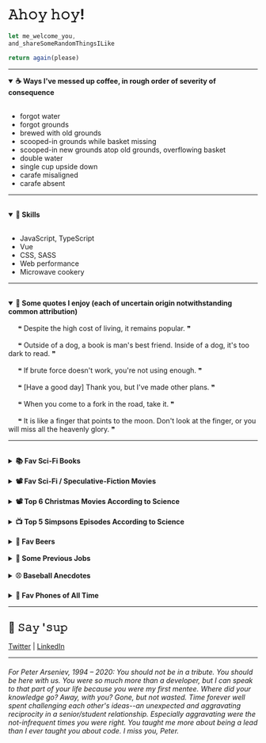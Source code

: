 <h1>𝙰𝚑𝚘𝚢 𝚑𝚘𝚢!</h1>

```javascript
let me_welcome_you,
and_shareSomeRandomThingsILike

return again(please)
```

<hr>

<details id="" open>
	<summary>
		<strong>☕ Ways I've messed up coffee, in rough order of severity of consequence</strong>
	</summary>
	<span><br>

* forgot water
* forgot grounds
* brewed with old grounds
* scooped-in grounds while basket missing
* scooped-in new grounds atop old grounds, overflowing basket
* double water
* single cup upside down
* carafe misaligned
* carafe absent

<hr>
</span>
</details>


<br />

<!--<span id="skills"></span>-->
<details id="" open>
	<summary><strong>🤹 Skills</strong></summary>
<span>
<br />

- JavaScript, TypeScript
- Vue
- CSS, SASS
- Web performance
- Microwave cookery

<hr>

</span>

</details>

<br />

<details id="" open>
	<summary>
		<strong>💬 Some quotes I enjoy (each of uncertain origin notwithstanding common
			attribution)</strong>
	</summary>
	<span><br />
	&nbsp;&nbsp;&nbsp;&nbsp; ❝ Despite the high cost of living, it remains popular. ❞<br /><br />
&nbsp;&nbsp;&nbsp;&nbsp; ❝ Outside of a dog, a book is man's best friend. Inside of a dog, it's too dark to read. ❞<br /><br />
&nbsp;&nbsp;&nbsp;&nbsp; ❝ If brute force doesn't work, you're not using enough. ❞<br /><br />
&nbsp;&nbsp;&nbsp;&nbsp; ❝ [Have a good day] Thank you, but I've made other plans. ❞<br /><br />
&nbsp;&nbsp;&nbsp;&nbsp; ❝ When you come to a fork in the road, take it. ❞<br /><br />
&nbsp;&nbsp;&nbsp;&nbsp; ❝ It is like a finger that points to the moon. Don't look at the finger, or you will miss all the heavenly glory. ❞<br />
<hr>

</span>
</details>

<br />


<details id="">
	<summary>
		<strong>📚 Fav Sci-Fi Books</strong>
	</summary>
	<span><br>
		
| 𝚃𝙸𝚃𝙻𝙴                           | 𝙰𝚄𝚃𝙷𝙾𝚁               |
| :--- | ---: |
| **On the Beach**                    | Nevil Shute          | 
| **Level 7**                         | Mordecai Roshwald    |
| **Doomsday Book**                   | Connie Willis        |
| **A Canticle for Leibowitz**        | Walter M. Miller Jr. |
| **Ender's Game**                    | Orson Scott Card     | 
| **Down & Out in the Magic Kingdom** | Cory Doctorow        |    
| **The Naked Sun**                   | Isaac Asimov         |    
| **The Martian Chronicles**          | Ray Bradbury         |        
| **The Sparrow**                     | Mary Doria Russell   |             
| **Emphyrio**                        | Jack Vance           |          
| **The Book of Strange New Things**  | Michel Faber         |             

<hr>
</span>
</details>

<br />

<details id="">
	<summary>
		<strong>📽️ Fav Sci-Fi / Speculative-Fiction Movies</strong>
	</summary>
	<span><br>
		
| 𝚃𝙸𝚃𝙻𝙴 | 𝚂𝚄𝙱𝙶𝙴𝙽𝚁𝙴(𝚂) |
| :--- | ---: |
| **12 Monkeys** | `Time travel`, `Post-apocalyptic` |
| **History of Future Folk** | `Invasion`, `Comedy`, `Musical` |
| **Attack the Block**    | `Invasion`, `Comedy` |
| **Moon**                | `Dystopic`, `Sadstronaut`            |
| **Ex Machina**          | `AI`                               |
| **Sorry to Bother You** | `Dystopic`, `Dark comedy`            |
| **Demolition Man**      | `Human popsicle`, `Comedy, Dystopic` |
| **Ad Astra**            | `Sadstronaut`                      |
| **The Vast of Night**   | `UFOs`, `Retro`                      |
| **Mother**              | `Post-apocalyptic`, `AI`             |
| **Okja**                | `Dark comedy`                      |
| **Empathy, Inc**        | `Body swap`, `Noir`                      |

<hr>

</span>
</details>

<br />

<details id="">
	<summary>
		<strong>📽️ Top 6 Christmas Movies According to Science</strong>
	</summary>
	<span><br />


| 𝚃𝙸𝚃𝙻𝙴                           |  𝚂𝚄𝙱𝙶𝙴𝙽𝚁𝙴(𝚂)               |
| :--- | ---: |
| **Scrooged**                         | `Christmas Carol`    |
| **The Night Before**                    | `Quarter-life crisis`          | 
| **Muppet Christmas Carol**                   | `Christmas Carol`, `Musical`       |
| **Gremlins**        | `Horror`, `Comedy` |
| **Die Hard**                    | `Action`, `Yippee-ki-yay motherfucker` | 
| **Rare Exports: A Christmas Tale**        | `Horror`, `Fairy tale` |

<hr>

</span>
</details>

<br />

<details id="">
	<summary>
		<strong> 📺 Top 5 Simpsons Episodes According to Science</strong>
	</summary>
	<span><br />

| 𝚃𝙸𝚃𝙻𝙴                           | 𝙴𝙿𝙸𝚂𝙾𝙳𝙴               |
| :--- | ---: |
| **New Kid on the Block**                    | s4e8          | 
| **Rosebud**                         | s5e4    |
| **Last Exit to Springfield**                   | s4e17       |
| **Duffless**        | s4e16 |
| **Whacking Day**                    | s4e20 | 

<hr>

</span>
</details>

<br />

<details id="">
	<summary>
		<strong>🍺 Fav Beers</strong>
	</summary>
	<span> <br />

		
| 𝙱𝙴𝙴𝚁                           | 𝚂𝚃𝚈𝙻𝙴               |
| :--- | ---: |
| **Big Wave, Kona**                    | `Golden Ale`          | 
| **SO-LO, Goose Island**                         | `Session IPA`    |
| **Down to Earth, 21st Amendment**                   | `Session IPA`       |
| **Mango Even Keel, Ballast Point**        | `Session IPA` |
| **Hop Hash Easy IPA, SweetWater**                    | `Session IPA` | 		

<hr>

</span>
</details>

<br />


<details id="">
	<summary><strong>💼 Some Previous Jobs</strong></summary>
	<span> 
<br>
		
- Baseball writer (Giants & A's)
- Newspaper publisher
- Summer dinner theater musical thespian (ok, two weekends of tips for a few summers might not quite qualify as a career)
- Waiter, without the theater part
- Spa reservations associate

<hr>
	</span>
</details>

<br />

<details id="">
	<summary><strong>⚾ Baseball Anecdotes</strong></summary>
	<span>
<br>

* David Ortiz once stole my pen.
* Roger Clemens yelled at me in the dugout during an actual game. [expand upon this story]. [add best angry rocket pic]
* Greg Maddux gave me a great answer to a question at his 300th win press conference. [find pic]
* Barry Bonds politely declined to answer a question and that night hit 660. Coincidence?
* Serendipitously saw the MLB debut of childhood teammate when he was announced as LA's reliever. I surprised him right back in the clubhouse!
* At a Chopt in Rosslyn, I saw this guy who looked like Bryce Harper and was wearing a beany and had distinctive mole under his eye--waaaa it WAS Bryce. "Bryce?"
"I'm eating."
It was early in the 2014 season when he was wasting at bats trying to bunt against a shift, and dammit I wanted to say something. But you don't presume to make suggestion to a world-class athlete--especially when starstruck. And, it's true, he was eating--albeit near the plastic utensils in a counter-service high-output lettuce emporium.
So I said the truest thing instead, which was "I watch the game to see you swing." His countenance changed, a modest grin escaped, and he extended his fist for a glorious bump.
That night he tripled with the bases loaded! And, because Bryce, he dove into third--even though he'd just made the (April) game 6-1. On his head-first slide, he tore a ligament in his left thumb. Nats' fans shared his pain, and it was a somber night. Of small relief is that, contrary to the ostensible causality, I bore no part of the responsibility. Bryce, you see, only bats left. He throws, and bumps, right.
* When I was four, we went to a New Britain Red Sox game. A man was signing autographs and my dad said he was a great pitcher--so we waited in line. When we reached the front of the line, the legendary Bob Feller spoke to me. "Get your elbow off the table, kid."
* As a reporter, I was also able to ask questions of Pedro Martinez, Randy Johnson, and yes, even Clemens (who didn't seem to recognize me after his start the next day. The fisherman's hat I wore that day may have helped...).

<hr>
	</span>
</details>

<br />

<details id="">
	<summary><strong>📱 Fav Phones of All Time</strong></summary>
	<span>
<br>
		
* Kyocera 6035
* Audiovox Thera
* Nokia n93i
* Siemens sx66
* Palm Pre

</span>
</details>


<hr />

<h2>👋 𝚂𝚊𝚢 '𝚜𝚞𝚙</h2>
<a id="contact" href="https://twitter.com/neanderthalian" target="_blank">Twitter</a>
|
<a href="https://www.linkedin.com/in/jeremybatesdc/" target="_blank">LinkedIn</a>

<br />

<hr />


<h6>For Peter Arseniev, 1994 – 2020: You should not be in a tribute. You
	should be here with us. You were so much more than a developer, but I can speak
	to that part of your life because you were my first mentee. Where did your
	knowledge go? Away, with you? Gone, but not wasted. Time forever well spent
	challenging each other's ideas--an unexpected and aggravating reciprocity in a
	senior/student relationship. Especially aggravating were the not-infrequent
	times you were right. You taught me more about being a lead than I ever taught
	you about code. I miss you, Peter.</h6>
